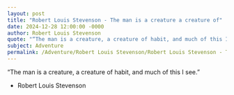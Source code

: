 ```yaml
---
layout: post
title: "Robert Louis Stevenson - The man is a creature a creature of"
date: 2024-12-28 12:00:00 -0000
author: Robert Louis Stevenson
quote: "“The man is a creature, a creature of habit, and much of this I see.”"
subject: Adventure
permalink: /Adventure/Robert Louis Stevenson/Robert Louis Stevenson - The man is a creature a creature of
---
```


“The man is a creature, a creature of habit, and much of this I see.”

- Robert Louis Stevenson
